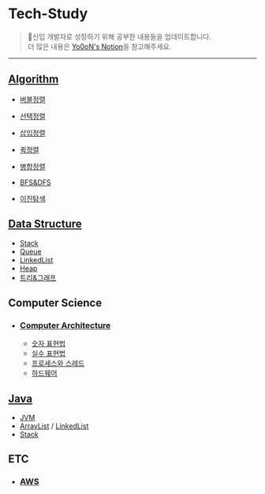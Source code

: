 # Tech-Study

> 🖖신입 개발자로 성장하기 위해 공부한 내용들을 업데이트합니다.<br>
> 더 많은 내용은 [Yo0oN's Notion](https://www.notion.so/yoonstechstudy/Yo0oN-e80d42987a484046b554045e3d65085d)을 참고해주세요.

------

## [Algorithm](https://github.com/Yo0oN/Tech-Study/tree/master/posts/Algorithm)

- [버블정렬](https://github.com/Yo0oN/Tech-Study/blob/master/posts/Algorithm/%EB%B2%84%EB%B8%94%EC%A0%95%EB%A0%AC.md)
- [선택정렬](https://github.com/Yo0oN/Tech-Study/blob/master/posts/Algorithm/%EC%84%A0%ED%83%9D%EC%A0%95%EB%A0%AC.md)
- [삽입정렬](https://github.com/Yo0oN/Tech-Study/blob/master/posts/Algorithm/%EC%82%BD%EC%9E%85%EC%A0%95%EB%A0%AC.md)
- [퀵정렬](https://github.com/Yo0oN/Tech-Study/blob/master/posts/Algorithm/%ED%80%B5%EC%A0%95%EB%A0%AC.md)
- [병합정렬](https://github.com/Yo0oN/Tech-Study/blob/master/posts/Algorithm/%EB%B3%91%ED%95%A9%EC%A0%95%EB%A0%AC.md)
- [BFS&DFS](https://github.com/Yo0oN/Tech-Study/blob/master/posts/Algorithm/BFS%26DFS.md)

- [이진탐색](https://github.com/Yo0oN/Tech-Study/blob/master/posts/Algorithm/%EC%9D%B4%EC%A7%84%ED%83%90%EC%83%89.md)

## [Data Structure](https://github.com/Yo0oN/Tech-Study/tree/master/posts/DataStructure)

- [Stack](https://github.com/Yo0oN/Tech-Study/blob/master/posts/DataStructure/Stack.md)
- [Queue](https://github.com/Yo0oN/Tech-Study/blob/master/posts/DataStructure/Queue.md)
- [LinkedList](https://github.com/Yo0oN/Tech-Study/blob/master/posts/DataStructure/LinkedList.md)
- [Heap](https://github.com/Yo0oN/Tech-Study/blob/master/posts/DataStructure/Heap.md)
- [트리&그래프](https://github.com/Yo0oN/Tech-Study/blob/master/posts/DataStructure/%ED%8A%B8%EB%A6%AC%EC%99%80%EA%B7%B8%EB%9E%98%ED%94%84.md)

## Computer Science

- ### [Computer Architecture](https://github.com/Yo0oN/Tech-Study/tree/master/posts/ComputerScience/ComputerArchitecture)
  - [숫자 표현법](https://github.com/Yo0oN/Tech-Study/blob/master/posts/ComputerScience/ComputerArchitecture/%EC%88%AB%EC%9E%90%ED%91%9C%ED%98%84%EB%B2%95.md)
  - [실수 표현법](https://github.com/Yo0oN/Tech-Study/blob/master/posts/ComputerScience/ComputerArchitecture/%EC%8B%A4%EC%88%98%ED%91%9C%ED%98%84%EB%B2%95.md)
  - [프로세스와 스레드](https://github.com/Yo0oN/Tech-Study/blob/master/posts/ComputerScience/ComputerArchitecture/Thread%26Process.md)
  - [하드웨어](https://github.com/Yo0oN/Tech-Study/blob/master/posts/ComputerScience/ComputerArchitecture/%ED%95%98%EB%93%9C%EC%9B%A8%EC%96%B4.md)

## [Java](https://github.com/Yo0oN/Tech-Study/tree/master/posts/Java)

- [JVM](https://github.com/Yo0oN/Tech-Study/blob/master/posts/Java/001.JVM.md)
- [ArrayList](https://github.com/Yo0oN/Tech-Study/blob/master/posts/Java/java.util.ArrayList.md) / [LinkedList](https://github.com/Yo0oN/Tech-Study/blob/master/posts/Java/java.util.LinkedList.md)
- [Stack](https://github.com/Yo0oN/Tech-Study/blob/master/posts/Java/java.util.Stack.md)


## ETC

- ### [AWS](https://github.com/Yo0oN/Tech-Study/tree/master/posts/%EA%B8%B0%ED%83%80/AWS)
